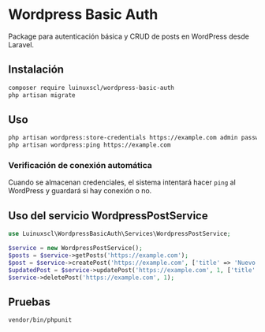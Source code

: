# Wordpress Basic Auth

Package para autenticación básica y CRUD de posts en WordPress desde Laravel.

## Instalación
```sh
composer require luinuxscl/wordpress-basic-auth
php artisan migrate
```

## Uso
```sh
php artisan wordpress:store-credentials https://example.com admin password
php artisan wordpress:ping https://example.com
```

### Verificación de conexión automática
Cuando se almacenan credenciales, el sistema intentará hacer `ping` al WordPress y guardará si hay conexión o no.

## Uso del servicio WordpressPostService
```php
use Luinuxscl\WordpressBasicAuth\Services\WordpressPostService;

$service = new WordpressPostService();
$posts = $service->getPosts('https://example.com');
$post = $service->createPost('https://example.com', ['title' => 'Nuevo Post', 'content' => 'Contenido del post']);
$updatedPost = $service->updatePost('https://example.com', 1, ['title' => 'Título actualizado']);
$service->deletePost('https://example.com', 1);
```

## Pruebas
```sh
vendor/bin/phpunit
```